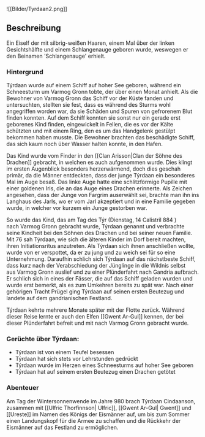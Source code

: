 ![[Bilder/Tyrdaan2.png]]


## Beschreibung 
Ein Eiself der mit silbrig-weißen Haaren, einem Mal über der linken Gesichtshälfte und einem Schlangenauge geboren wurde, weswegen er den Beinamen 'Schlangenauge' erhielt.

### Hintergrund
Týrdaan wurde auf einem Schiff auf hoher See geboren, während ein Schneesturm um Varmog Gronn tobte, der über einen Monat anhielt. Als die Bewohner von Varmog Gronn das Schiff vor der Küste fanden und untersuchten, stellten sie fest, dass es während des Sturms wohl angegriffen worden war, da sie Schäden und Spuren von gefrorenem Blut finden konnten. Auf dem Schiff konnten sie sonst nur ein gerade erst geborenes Kind finden, eingewickelt in Fellen, die es vor der Kälte schützten und mit einem Ring, den es um das Handgelenk gestülpt bekommen haben musste. Die Bewohner brachten das beschädigte Schiff, das sich kaum noch über Wasser halten konnte, in den Hafen.

Das Kind wurde vom Finder in den [[Clan Arisson|Clan der Söhne des Drachen]] gebracht, in welchen es auch aufgenommen wurde. Dies klingt im ersten Augenblick besonders herzerwärmend, doch dies geschah primär, da die Männer entdeckten, dass der junge Týrdaan ein besonderes Mal im Auge besaß.  Das linke Auge hatte eine schlitzförmige Pupille mit einer goldenen Iris, die an das Auge eines Drachen erinnerte. Als Zeichen angesehen, dass der Junge von Fargrim auserwählt sei, brachte man ihn ins Langhaus des Jarls, wo er vom Jarl akzeptiert und in eine Familie gegeben wurde, in welcher vor kurzem ein Junge gestorben war.

So wurde das Kind, das am Tag des Týr (Dienstag, 14 Calistril 884 ) nach Varmog Gronn gebracht wurde, Týrdaan genannt und verbrachte seine Kindheit bei den Söhnen des Drachen und bei seiner neuen Familie.
Mit 76 sah Týrdaan, wie sich die älteren Kinder im Dorf bereit machten, ihren Initiationsritus anzutreten. Als Týrdaan sich ihnen anschließen wollte, wurde von er verspottet, da er zu jung und zu weich sei für so eine Unternehmung. Daraufhin schlich sich Týrdaan auf das nächstbeste Schiff, dass kurz nach der Verabschiedung der Jünglinge in die Wildnis selbst aus Varmog Gronn auslief und zu einer Plünderfahrt nach Gandria aufbrach. Er schlich sich in eines der Fässer, die auf das Schiff geladen wurden und wurde erst bemerkt, als es zum Umkehren bereits zu spät war. Nach einer gehörigen Tracht Prügel ging Týrdaan auf seinen ersten Beutezug und landete auf dem gandrianischen Festland.

Týrdaan kehrte mehrere Monate später mit der Flotte zurück. Während dieser Reise lernte er auch den Elfen [[Gwent Ar-Gul]] kennen, der bei dieser Plünderfahrt befreit und mit nach Varmog Gronn gebracht wurde.

### Gerüchte über Týrdaan:
- Týrdaan ist von einem Teufel besessen
- Týrdaan hat sich stets vor Lehrstunden gedrückt
- Týrdaan wurde im Herzen eines Schneesturms auf hoher See geboren
- Týrdaan hat auf seinem ersten Beutezug einen Drachen getötet

### Abenteuer
Am Tag der Wintersonnenwende im Jahre 980 brach Týrdaan Cindaanson, zusammen mit [[Ulfric Thorfinnson| Ulfric]], [[Gwent Ar-Gul| Gwent]] und [[Ureste]] im Namen des Königs der Eismänner auf, um bis zum Sommer einen Landungskopf für die Armee zu schaffen und die Rückkehr der Eismänner auf das Festland zu ermöglichen.